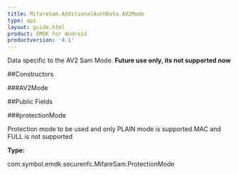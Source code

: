 ```yaml
---
title: MifareSam.AdditionalAuthData.AV2Mode
type: api
layout: guide.html
product: EMDK For Android
productversion: '4.1'
---
```



Data specific to the AV2 Sam Mode. **Future use only, its not
 supported now**

##Constructors

###AV2Mode



##Public Fields

###protectionMode

Protection mode to be used and only PLAIN mode is supported.MAC
 and FULL is not supported

**Type:**

com.symbol.emdk.securenfc.MifareSam.ProtectionMode












